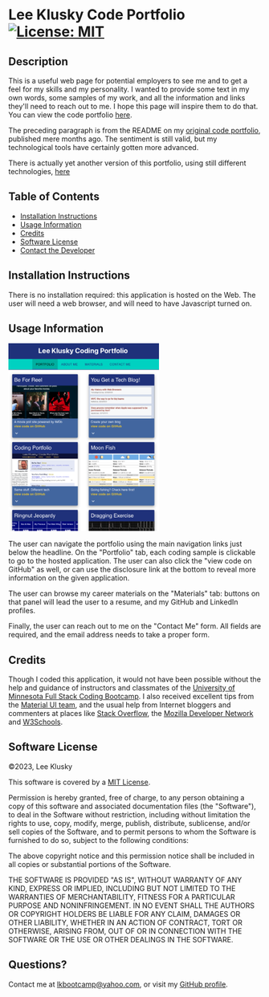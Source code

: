 # Lee Klusky Code Portfolio [![License: MIT](https://img.shields.io/badge/License-MIT-yellow.svg)](https://opensource.org/licenses/MIT)

## Description

This is a useful web page for potential employers to see me and to get a feel for my skills and my personality. I wanted to provide some text in my own words, some samples of my work, and all the information and links they'll need to reach out to me. I hope this page will inspire them to do that. You can view the code portfolio [here](https://lkalliance.github.io/code-portfolio).

The preceding paragraph is from the README on my [original code portfolio](https://lkalliance.github.io/module-2-challenge/), published mere months ago. The sentiment is still valid, but my technological tools have certainly gotten more advanced.

There is actually yet another version of this portfolio, using still different technologies, [here](https://lee-k-coding-portfolio.herokuapp.com)

## Table of Contents

- [Installation Instructions](#installation-instructions)
- [Usage Information](#usage-information)
- [Credits](#credits)
- [Software License](#software-license)
- [Contact the Developer](#contact-the-developer)

## Installation Instructions

There is no installation required: this application is hosted on the Web. The user will need a web browser, and will need to have Javascript turned on.

## Usage Information

<img src="./public/images/coding-portfolio-screenshot.png" width="300" />

The user can navigate the portfolio using the main navigation links just below the headline. On the "Portfolio" tab, each coding sample is clickable to go to the hosted application. The user can also click the "view code on GitHub" as well, or can use the disclosure link at the bottom to reveal more information on the given application.

The user can browse my career materials on the "Materials" tab: buttons on that panel will lead the user to a resume, and my GitHub and LinkedIn profiles.

Finally, the user can reach out to me on the "Contact Me" form. All fields are required, and the email address needs to take a proper form.

## Credits

Though I coded this application, it would not have been possible without the help and guidance of instructors and classmates of the [University of Minnesota Full Stack Coding Bootcamp](https://bootcamp.umn.edu/coding/). I also received excellent tips from the [Material UI team](https://mui.com), and the usual help from Internet bloggers and commenters at places like [Stack Overflow](https://www.stackoverflow.com), the [Mozilla Developer Network](https://developer.mozilla.org) and [W3Schools](https://w3schools.com).

## Software License

©2023, Lee Klusky

This software is covered by a [MIT License](https://opensource.org/licenses/MIT).

Permission is hereby granted, free of charge, to any person obtaining a copy of this software and associated documentation files (the "Software"), to deal in the Software without restriction, including without limitation the rights to use, copy, modify, merge, publish, distribute, sublicense, and/or sell copies of the Software, and to permit persons to whom the Software is furnished to do so, subject to the following conditions:

The above copyright notice and this permission notice shall be included in all copies or substantial portions of the Software.

THE SOFTWARE IS PROVIDED "AS IS", WITHOUT WARRANTY OF ANY KIND, EXPRESS OR IMPLIED, INCLUDING BUT NOT LIMITED TO THE WARRANTIES OF MERCHANTABILITY, FITNESS FOR A PARTICULAR PURPOSE AND NONINFRINGEMENT. IN NO EVENT SHALL THE AUTHORS OR COPYRIGHT HOLDERS BE LIABLE FOR ANY CLAIM, DAMAGES OR OTHER LIABILITY, WHETHER IN AN ACTION OF CONTRACT, TORT OR OTHERWISE, ARISING FROM, OUT OF OR IN CONNECTION WITH THE SOFTWARE OR THE USE OR OTHER DEALINGS IN THE SOFTWARE.

## Questions?

Contact me at <a href="mailto:lkbootcamp@yahoo.com">lkbootcamp@yahoo.com</a>, or visit my [GitHub profile](https://www.github.com/lkalliance).

